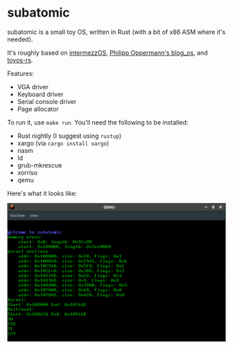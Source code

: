 subatomic
=========

subatomic is a small toy OS, written in Rust (with a bit of x86 ASM where it's needed).

It's roughly based on [intermezzOS](https://github.com/intermezzOS/kernel), [Philipp Oppermann's blog_os](https://github.com/phil-opp/blog_os), and [toyos-rs](https://github.com/emk/toyos-rs).

Features:
* VGA driver
* Keyboard driver
* Serial console driver
* Page allocator

To run it, use `make run`. You'll need the following to be installed:

* Rust nightly (I suggest using `rustup`)
* xargo (via `cargo install xargo`)
* nasm
* ld
* grub-mkrescue
* xorriso
* qemu

Here's what it looks like:

![screenshot](https://github.com/wesleyac/subatomic/raw/master/docs/screenshot.png "Basically like every other toy OS :)")
